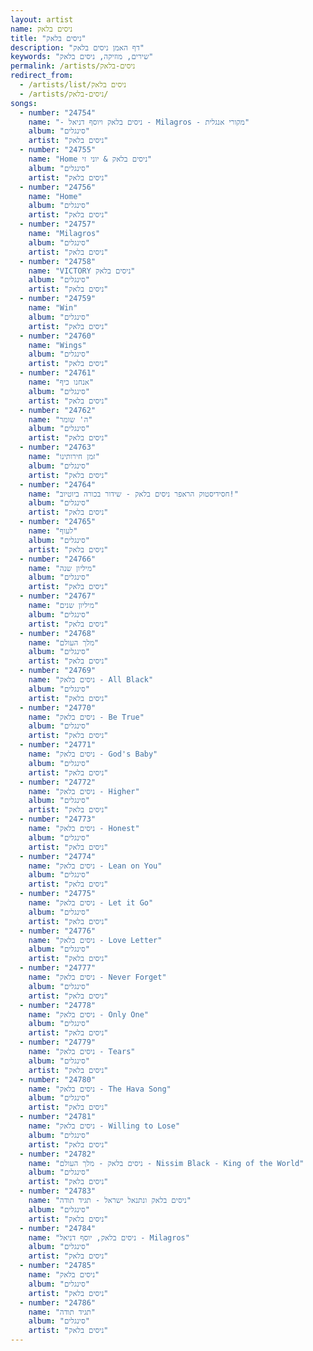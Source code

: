 ```yaml
---
layout: artist
name: ניסים בלאק
title: "ניסים בלאק"
description: "דף האמן ניסים בלאק"
keywords: "שירים, מוזיקה, ניסים בלאק"
permalink: /artists/ניסים-בלאק
redirect_from:
  - /artists/list/ניסים בלאק
  - /artists/ניסים-בלאק/
songs:
  - number: "24754"
    name: "- ניסים בלאק ויוסף דניאל - Milagros - מקורי אנגלית"
    album: "סינגלים"
    artist: "ניסים בלאק"
  - number: "24755"
    name: "Home ניסים בלאק & יוני זי"
    album: "סינגלים"
    artist: "ניסים בלאק"
  - number: "24756"
    name: "Home"
    album: "סינגלים"
    artist: "ניסים בלאק"
  - number: "24757"
    name: "Milagros"
    album: "סינגלים"
    artist: "ניסים בלאק"
  - number: "24758"
    name: "VICTORY ניסים בלאק"
    album: "סינגלים"
    artist: "ניסים בלאק"
  - number: "24759"
    name: "Win"
    album: "סינגלים"
    artist: "ניסים בלאק"
  - number: "24760"
    name: "Wings"
    album: "סינגלים"
    artist: "ניסים בלאק"
  - number: "24761"
    name: "אנחנו כיף"
    album: "סינגלים"
    artist: "ניסים בלאק"
  - number: "24762"
    name: "ה' שומר"
    album: "סינגלים"
    artist: "ניסים בלאק"
  - number: "24763"
    name: "זמן חירותינו"
    album: "סינגלים"
    artist: "ניסים בלאק"
  - number: "24764"
    name: "חסידיסטוק הראפר ניסים בלאק - שידור בכורה ביוטיוב!"
    album: "סינגלים"
    artist: "ניסים בלאק"
  - number: "24765"
    name: "לעוף"
    album: "סינגלים"
    artist: "ניסים בלאק"
  - number: "24766"
    name: "מיליון שנה"
    album: "סינגלים"
    artist: "ניסים בלאק"
  - number: "24767"
    name: "מיליון שנים"
    album: "סינגלים"
    artist: "ניסים בלאק"
  - number: "24768"
    name: "מלך העולם"
    album: "סינגלים"
    artist: "ניסים בלאק"
  - number: "24769"
    name: "ניסים בלאק - All Black"
    album: "סינגלים"
    artist: "ניסים בלאק"
  - number: "24770"
    name: "ניסים בלאק - Be True"
    album: "סינגלים"
    artist: "ניסים בלאק"
  - number: "24771"
    name: "ניסים בלאק - God's Baby"
    album: "סינגלים"
    artist: "ניסים בלאק"
  - number: "24772"
    name: "ניסים בלאק - Higher"
    album: "סינגלים"
    artist: "ניסים בלאק"
  - number: "24773"
    name: "ניסים בלאק - Honest"
    album: "סינגלים"
    artist: "ניסים בלאק"
  - number: "24774"
    name: "ניסים בלאק - Lean on You"
    album: "סינגלים"
    artist: "ניסים בלאק"
  - number: "24775"
    name: "ניסים בלאק - Let it Go"
    album: "סינגלים"
    artist: "ניסים בלאק"
  - number: "24776"
    name: "ניסים בלאק - Love Letter"
    album: "סינגלים"
    artist: "ניסים בלאק"
  - number: "24777"
    name: "ניסים בלאק - Never Forget"
    album: "סינגלים"
    artist: "ניסים בלאק"
  - number: "24778"
    name: "ניסים בלאק - Only One"
    album: "סינגלים"
    artist: "ניסים בלאק"
  - number: "24779"
    name: "ניסים בלאק - Tears"
    album: "סינגלים"
    artist: "ניסים בלאק"
  - number: "24780"
    name: "ניסים בלאק - The Hava Song"
    album: "סינגלים"
    artist: "ניסים בלאק"
  - number: "24781"
    name: "ניסים בלאק - Willing to Lose"
    album: "סינגלים"
    artist: "ניסים בלאק"
  - number: "24782"
    name: "ניסים בלאק - מלך העולם - Nissim Black - King of the World"
    album: "סינגלים"
    artist: "ניסים בלאק"
  - number: "24783"
    name: "ניסים בלאק ונתנאל ישראל - תגיד תודה"
    album: "סינגלים"
    artist: "ניסים בלאק"
  - number: "24784"
    name: "ניסים בלאק, יוסף דניאל - Milagros"
    album: "סינגלים"
    artist: "ניסים בלאק"
  - number: "24785"
    name: "ניסים בלאק"
    album: "סינגלים"
    artist: "ניסים בלאק"
  - number: "24786"
    name: "תגיד תודה"
    album: "סינגלים"
    artist: "ניסים בלאק"
---
```

